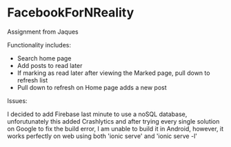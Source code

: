 # FacebookForNReality
Assignment from Jaques


Functionality includes:

- Search home page
- Add posts to read later 
- If marking as read later after viewing the Marked page, pull down to refresh list
- Pull down to refresh on Home page adds a new post

Issues:

I decided to add Firebase last minute to use a noSQL database, unforutunately this added Crashlytics and
after trying every single solution on Google to fix the build error, I am unable to build it in Android, however, it works perfectly on web
using both 'ionic serve' and 'ionic serve -l'
